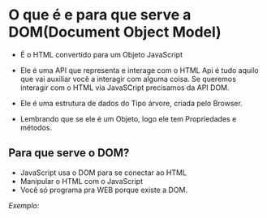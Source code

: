 # O que é e para que serve a DOM(Document Object Model)

- É o HTML convertido para um Objeto JavaScript
- Ele é uma API que representa e interage com o HTML
Api é tudo aquilo que vai auxiliar você a interagir com alguma coisa.
Se queremos interagir com o HTML via JavaSCript precisamos da API DOM.

- Ele é uma estrutura de dados do Tipo árvore, criada pelo Browser.

- Lembrando que se ele é um Objeto, logo ele tem Propriedades e métodos.


## Para que serve o DOM?

- JavaScript usa o DOM para se conectar ao HTML
- Manipular o HTML com o JavaScript
- Você só programa pra WEB porque existe a DOM.


*Exemplo:*